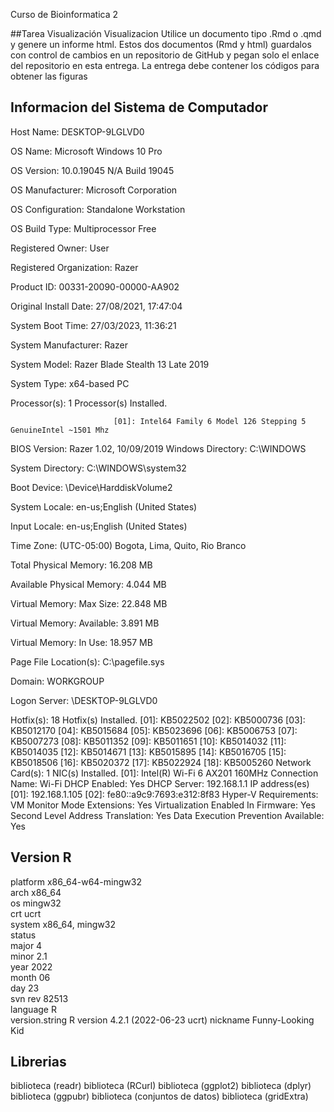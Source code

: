 Curso de Bioinformatica 2


##Tarea Visualización 
Visualizacion Utilice un documento tipo .Rmd o .qmd y genere un informe html. Estos dos documentos (Rmd y html) guardalos con control de cambios en un repositorio de GitHub y pegan solo el enlace del repositorio en esta entrega.
La entrega debe contener los códigos para obtener las  figuras

## Informacion del Sistema de Computador 
Host Name:                 DESKTOP-9LGLVD0

OS Name:                   Microsoft Windows 10 Pro

OS Version:                10.0.19045 N/A Build 19045

OS Manufacturer:           Microsoft Corporation

OS Configuration:          Standalone Workstation

OS Build Type:             Multiprocessor Free

Registered Owner:          User

Registered Organization:   Razer

Product ID:                00331-20090-00000-AA902

Original Install Date:     27/08/2021, 17:47:04

System Boot Time:          27/03/2023, 11:36:21

System Manufacturer:       Razer

System Model:              Razer Blade Stealth 13 Late 2019

System Type:               x64-based PC

Processor(s):              1 Processor(s) Installed.

                           [01]: Intel64 Family 6 Model 126 Stepping 5 GenuineIntel ~1501 Mhz
BIOS Version:              Razer 1.02, 10/09/2019
Windows Directory:         C:\WINDOWS

System Directory:          C:\WINDOWS\system32

Boot Device:               \Device\HarddiskVolume2

System Locale:             en-us;English (United States)

Input Locale:              en-us;English (United States)

Time Zone:                 (UTC-05:00) Bogota, Lima, Quito, Rio Branco


Total Physical Memory:     16.208 MB

Available Physical Memory: 4.044 MB

Virtual Memory: Max Size:  22.848 MB

Virtual Memory: Available: 3.891 MB

Virtual Memory: In Use:    18.957 MB

Page File Location(s):     C:\pagefile.sys

Domain:                    WORKGROUP

Logon Server:              \\DESKTOP-9LGLVD0

Hotfix(s):                 18 Hotfix(s) Installed.
                           [01]: KB5022502
                           [02]: KB5000736
                           [03]: KB5012170
                           [04]: KB5015684
                           [05]: KB5023696
                           [06]: KB5006753
                           [07]: KB5007273
                           [08]: KB5011352
                           [09]: KB5011651
                           [10]: KB5014032
                           [11]: KB5014035
                           [12]: KB5014671
                           [13]: KB5015895
                           [14]: KB5016705
                           [15]: KB5018506
                           [16]: KB5020372
                           [17]: KB5022924
                           [18]: KB5005260
Network Card(s):           1 NIC(s) Installed.
                           [01]: Intel(R) Wi-Fi 6 AX201 160MHz
                                 Connection Name: Wi-Fi
                                 DHCP Enabled:    Yes
                                 DHCP Server:     192.168.1.1
                                 IP address(es)
                                 [01]: 192.168.1.105
                                 [02]: fe80::a9c9:7693:e312:8f83
Hyper-V Requirements:      VM Monitor Mode Extensions: Yes
                           Virtualization Enabled In Firmware: Yes
                           Second Level Address Translation: Yes
                           Data Execution Prevention Available: Yes

## Version R 

platform       x86_64-w64-mingw32               
arch           x86_64                           
os             mingw32                          
crt            ucrt                             
system         x86_64, mingw32                  
status                                          
major          4                                
minor          2.1                              
year           2022                             
month          06                               
day            23                               
svn rev        82513                            
language       R                                
version.string R version 4.2.1 (2022-06-23 ucrt)
nickname       Funny-Looking Kid 
## Librerias
biblioteca (readr)
biblioteca (RCurl)
biblioteca (ggplot2)
biblioteca (dplyr)
biblioteca (ggpubr)
biblioteca (conjuntos de datos)
biblioteca (gridExtra)

